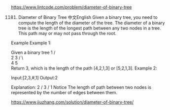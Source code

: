https://www.lintcode.com/problem/diameter-of-binary-tree

1181. Diameter of Binary Tree
中文English
Given a binary tree, you need to compute the length of the diameter of the tree. The diameter of a binary tree is the length of the longest path between any two nodes in a tree. This path may or may not pass through the root.

Example
Example 1:

Given a binary tree 
          1
         / \
        2   3
       / \     
      4   5    
Return 3, which is the length of the path [4,2,1,3] or [5,2,1,3].
Example 2:

Input:[2,3,#,1]
Output:2

Explanation:
      2
    /
   3
 /
1
Notice
The length of path between two nodes is represented by the number of edges between them.

https://www.jiuzhang.com/solution/diameter-of-binary-tree/
